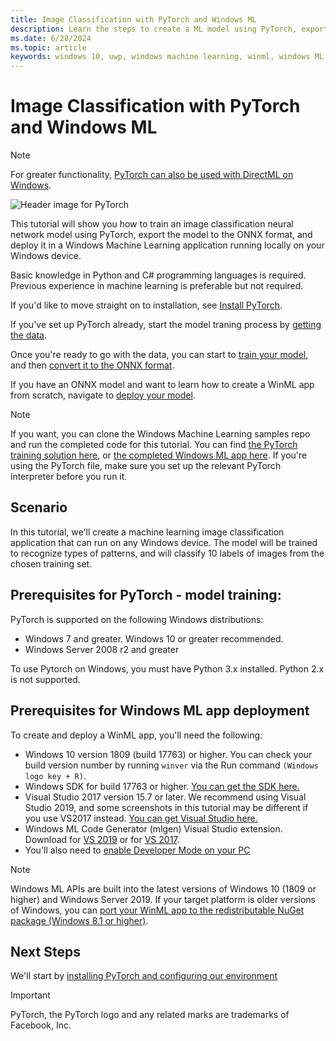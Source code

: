 ```yaml
---
title: Image Classification with PyTorch and Windows ML
description: Learn the steps to create a ML model using PyTorch, export it to ONNX, and deploy it in a local app
ms.date: 6/28/2024
ms.topic: article
keywords: windows 10, uwp, windows machine learning, winml, windows ML, tutorials, pytorch
---
```


# Image Classification with PyTorch and Windows ML

> [!NOTE]
> For greater functionality, [PyTorch can also be used with DirectML on Windows](../../directml/pytorch-windows.md).

![Header image for PyTorch](../../images/tutorials/pytorch/pytorch-header.png)

This tutorial will show you how to train an image classification neural network model using PyTorch, export the model to the ONNX format, and deploy it in a Windows Machine Learning application running locally on your Windows device.  

Basic knowledge in Python and C# programming languages is required. Previous experience in machine learning is preferable but not required.

If you'd like to move straight on to installation, see [Install PyTorch](pytorch-installation.md).

If you've set up PyTorch already, start the model traning process by [getting the data](pytorch-data.md).

Once you're ready to go with the data, you can start to [train your model](pytorch-train-model.md), and then [convert it to the ONNX format](pytorch-convert-model.md).

If you have an ONNX model and want to learn how to create a WinML app from scratch, navigate to [deploy your model](pytorch-deploy-model.md).

> [!NOTE]
> If you want, you can clone the Windows Machine Learning samples repo and run the completed code for this tutorial. You can find [the PyTorch training solution here](https://github.com/microsoft/Windows-Machine-Learning/tree/master/Samples/Tutorial%20Samples/PyTorch%20Image%20Classification/PyTorchTraining%20-%20Image%20Classification), or [the completed Windows ML app here](https://github.com/microsoft/Windows-Machine-Learning/tree/master/Samples/Tutorial%20Samples/PyTorch%20Image%20Classification/Windows%20ML%20code%20-%20classifierPyTorchModel). If you're using the PyTorch file, make sure you set up the relevant PyTorch interpreter before you run it.

## Scenario 

In this tutorial, we'll create a machine learning image classification application that can run on any Windows device. The model will be trained to recognize types of patterns, and will classify 10 labels of images from the chosen training set.  

## Prerequisites for PyTorch - model training:

PyTorch is supported on the following Windows distributions: 

* Windows 7 and greater. Windows 10 or greater recommended. 
* Windows Server 2008 r2 and greater 

To use Pytorch on Windows, you must have Python 3.x installed. Python 2.x is not supported. 

## Prerequisites for Windows ML app deployment

To create and deploy a WinML app, you'll need the following: 

*	Windows 10 version 1809 (build 17763) or higher. You can check your build version number by running `winver` via the Run command `(Windows logo key + R)`.
*	Windows SDK for build 17763 or higher. [You can get the SDK here.](https://developer.microsoft.com/windows/downloads/windows-10-sdk/)
*	Visual Studio 2017 version 15.7 or later. We recommend using Visual Studio 2019, and some screenshots in this tutorial may be different if you use VS2017 instead. [You can get Visual Studio here.](https://developer.microsoft.com/windows/downloads/)
*	Windows ML Code Generator (mlgen) Visual Studio extension. Download for [VS 2019](https://marketplace.visualstudio.com/items?itemName=WinML.mlgenv2) or for [VS 2017](https://marketplace.visualstudio.com/items?itemName=WinML.mlgen).
*	You'll also need to [enable Developer Mode on your PC](/windows/apps/get-started/enable-your-device-for-development)

> [!NOTE]
> Windows ML APIs are built into the latest versions of Windows 10 (1809 or higher) and Windows Server 2019. If your target platform is older versions of Windows, you can [port your WinML app to the redistributable NuGet package (Windows 8.1 or higher)](../port-app-to-nuget.md). 

## Next Steps

We'll start by [installing PyTorch and configuring our environment](pytorch-installation.md)

> [!IMPORTANT]
> PyTorch, the PyTorch logo and any related marks are trademarks of Facebook, Inc.
